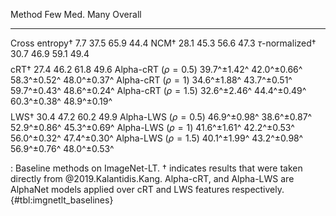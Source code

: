 Method                          Few         Med.         Many      Overall
-------------------     -----------  -----------  -----------  -----------
Cross entropy$\dag$             7.7         37.5         65.9         44.4
NCM$\dag$                      28.1         45.3         56.6         47.3
$\tau$-normalized$\dag$        30.7         46.9         59.1         49.4
$$ $$
cRT$\dag$                      27.4         46.2         61.8         49.6
Alpha-cRT ($\rho=0.5$)  39.7^±1.42^  42.0^±0.66^  58.3^±0.52^  48.0^±0.37^
Alpha-cRT ($\rho=1$)    34.6^±1.88^  43.7^±0.51^  59.7^±0.43^  48.6^±0.24^
Alpha-cRT ($\rho=1.5$)  32.6^±2.46^  44.4^±0.49^  60.3^±0.38^  48.9^±0.19^
$$ $$
LWS$\dag$                      30.4         47.2         60.2         49.9
Alpha-LWS ($\rho=0.5$)  46.9^±0.98^  38.6^±0.87^  52.9^±0.86^  45.3^±0.69^
Alpha-LWS ($\rho=1$)    41.6^±1.61^  42.2^±0.53^  56.0^±0.32^  47.4^±0.30^
Alpha-LWS ($\rho=1.5$)  40.1^±1.99^  43.2^±0.98^  56.9^±0.76^  48.0^±0.53^

: Baseline methods on ImageNet-LT. $\dag$ indicates results that were taken
directly from @2019.Kalantidis.Kang. Alpha-cRT, and Alpha-LWS are AlphaNet models
applied over cRT and LWS features respectively. {#tbl:imgnetlt_baselines}
